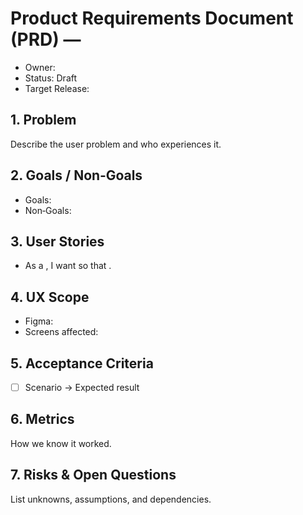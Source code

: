 # Product Requirements Document (PRD) — <Feature Name>

- Owner: <name>
- Status: Draft
- Target Release: <date>

## 1. Problem
Describe the user problem and who experiences it.

## 2. Goals / Non‑Goals
- Goals: <bullet list>
- Non‑Goals: <bullet list>

## 3. User Stories
- As a <role>, I want <capability> so that <benefit>.

## 4. UX Scope
- Figma: <link>
- Screens affected: <list of screen components>

## 5. Acceptance Criteria
- [ ] Scenario → Expected result

## 6. Metrics
How we know it worked.

## 7. Risks & Open Questions
List unknowns, assumptions, and dependencies.

